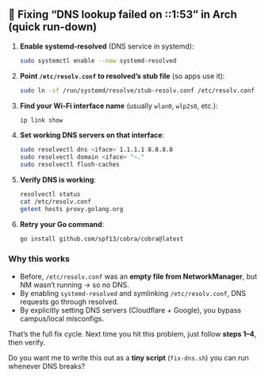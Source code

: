 ## 📝 Fixing “DNS lookup failed on ::1:53” in Arch (quick run-down)

1. **Enable systemd-resolved** (DNS service in systemd):

   ```bash
   sudo systemctl enable --now systemd-resolved
   ```

2. **Point `/etc/resolv.conf` to resolved’s stub file** (so apps use it):

   ```bash
   sudo ln -sf /run/systemd/resolve/stub-resolv.conf /etc/resolv.conf
   ```

3. **Find your Wi-Fi interface name** (usually `wlan0`, `wlp2s0`, etc.):

   ```bash
   ip link show
   ```

4. **Set working DNS servers on that interface**:

   ```bash
   sudo resolvectl dns <iface> 1.1.1.1 8.8.8.8
   sudo resolvectl domain <iface> "~."
   sudo resolvectl flush-caches
   ```

5. **Verify DNS is working**:

   ```bash
   resolvectl status
   cat /etc/resolv.conf
   getent hosts proxy.golang.org
   ```

6. **Retry your Go command**:

   ```bash
   go install github.com/spf13/cobra/cobra@latest
   ```

### Why this works

* Before, `/etc/resolv.conf` was an **empty file from NetworkManager**, but NM wasn’t running → so no DNS.
* By enabling `systemd-resolved` and symlinking `/etc/resolv.conf`, DNS requests go through resolved.
* By explicitly setting DNS servers (Cloudflare + Google), you bypass campus/local misconfigs.




That’s the full fix cycle. Next time you hit this problem, just follow **steps 1–4**, then verify.

Do you want me to write this out as a **tiny script** (`fix-dns.sh`) you can run whenever DNS breaks?
